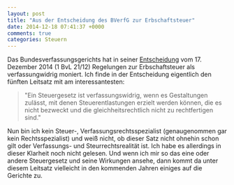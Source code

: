```yaml
---
layout: post
title: "Aus der Entscheidung des BVerfG zur Erbschaftsteuer"
date: 2014-12-18 07:41:37 +0000
comments: true
categories: Steuern
---
```


Das Bundesverfassungsgerichts hat in seiner [Entscheidung](http://www.bundesverfassungsgericht.de/SharedDocs/Entscheidungen/DE/2014/12/ls20141217_1bvl002112.html)
vom 17. Dezember 2014 (1 BvL 21/12) Regelungen zur Erbschaftsteuer als
verfassungwidrig moniert. Ich finde in der Entscheidung eigentlich den
fünften Leitsatz mit am interessantesten:

> "Ein Steuergesetz ist verfassungswidrig, wenn es Gestaltungen zulässt,
> mit denen Steuerentlastungen erzielt werden können, die es nicht
> bezweckt und die gleichheitsrechtlich nicht zu rechtfertigen sind."

Nun bin ich kein Steuer-, Verfassungsrechtsspezialist (genaugenommen
gar kein Rechtsspezialist) und weiß nicht, ob dieser Satz nicht
ohnehin schon gilt oder Verfassungs- und Steurrechtsrealität ist. Ich
habe es allerdings in dieser Klarheit noch nicht gelesen. Und wenn ich
mir so das eine oder andere Steuergesetz und seine Wirkungen ansehe,
dann kommt da unter diesem Leitsatz vielleicht in den kommenden Jahren
einiges auf die Gerichte zu.




